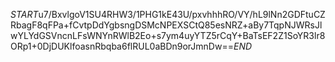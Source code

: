 $START$u7/BxvlgoV1SU4RHW3/1PHG1kE43U/pxvhhhRO/VY/hL9lNn2GDFtuCZRbagF8qFPa+fCvtpDdYgbsngDSMcNPEXSCtQ85esNRZ+aBy7TqpNJWRsJlwYLYdGSVncnLFsWNYnRWlB2Eo+s7ym4uyYTZ5rCqY+BaTsEF2Z1SoYR3lr8ORp1+0DjDUKlfoasnRbqba6flRUL0aBDn9orJmnDw==$END$